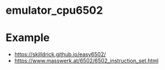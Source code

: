 # emulator_cpu6502

# Example 
- https://skilldrick.github.io/easy6502/
- https://www.masswerk.at/6502/6502_instruction_set.html